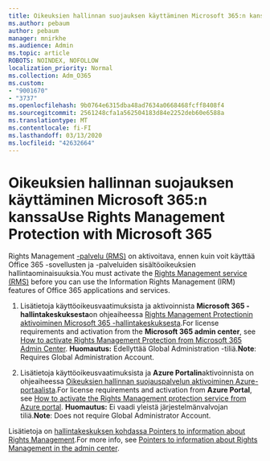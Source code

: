 ```yaml
---
title: Oikeuksien hallinnan suojauksen käyttäminen Microsoft 365:n kanssa
ms.author: pebaum
author: pebaum
manager: mnirkhe
ms.audience: Admin
ms.topic: article
ROBOTS: NOINDEX, NOFOLLOW
localization_priority: Normal
ms.collection: Adm_O365
ms.custom:
- "9001670"
- "3737"
ms.openlocfilehash: 9b0764e6315dba48ad7634a0668468fcff8408f4
ms.sourcegitcommit: 2561248cfa1a562504183d84e2252deb60e6588a
ms.translationtype: MT
ms.contentlocale: fi-FI
ms.lasthandoff: 03/13/2020
ms.locfileid: "42632664"
---
```

# <a name="use-rights-management-protection-with-microsoft-365"></a><span data-ttu-id="894c4-102">Oikeuksien hallinnan suojauksen käyttäminen Microsoft 365:n kanssa</span><span class="sxs-lookup"><span data-stu-id="894c4-102">Use Rights Management Protection with Microsoft 365</span></span>

<span data-ttu-id="894c4-103">Rights Management [-palvelu (RMS)](https://docs.microsoft.com/azure/information-protection/what-is-azure-rms) on aktivoitava, ennen kuin voit käyttää Office 365 -sovellusten ja -palveluiden sisältöoikeuksien hallintaominaisuuksia.</span><span class="sxs-lookup"><span data-stu-id="894c4-103">You must activate the [Rights Management service (RMS)](https://docs.microsoft.com/azure/information-protection/what-is-azure-rms) before you can use the Information Rights Management (IRM) features of Office 365 applications and services.</span></span>

1. <span data-ttu-id="894c4-104">Lisätietoja käyttöoikeusvaatimuksista ja aktivoinnista **Microsoft 365 -hallintakeskuksesta**on ohjeaiheessa [Rights Management Protectionin aktivoiminen Microsoft 365 -hallintakeskuksesta](https://docs.microsoft.com/azure/information-protection/activate-office365).</span><span class="sxs-lookup"><span data-stu-id="894c4-104">For license requirements and activation from the **Microsoft 365 admin center**, see [How to activate Rights Management Protection from Microsoft 365 Admin Center](https://docs.microsoft.com/azure/information-protection/activate-office365).</span></span> <span data-ttu-id="894c4-105">**Huomautus:** Edellyttää Global Administration -tiliä.</span><span class="sxs-lookup"><span data-stu-id="894c4-105">**Note**: Requires Global Administration Account.</span></span>

2. <span data-ttu-id="894c4-106">Lisätietoja käyttöoikeusvaatimuksista ja **Azure Portalin**aktivoinnista on ohjeaiheessa [Oikeuksien hallinnan suojauspalvelun aktivoiminen Azure-portaalista](https://docs.microsoft.com/azure/information-protection/activate-azure).</span><span class="sxs-lookup"><span data-stu-id="894c4-106">For license requirements and activation from **Azure Portal**, see [How to activate the Rights Management protection service from Azure portal](https://docs.microsoft.com/azure/information-protection/activate-azure).</span></span> <span data-ttu-id="894c4-107">**Huomautus:** Ei vaadi yleistä järjestelmänvalvojan tiliä.</span><span class="sxs-lookup"><span data-stu-id="894c4-107">**Note**: Does not require Global Administrator Account.</span></span>
 

<span data-ttu-id="894c4-108">Lisätietoja on [hallintakeskuksen kohdassa Pointers to information about Rights Management](https://docs.microsoft.com/office365/enterprise/activate-rms-in-office-365).</span><span class="sxs-lookup"><span data-stu-id="894c4-108">For more info, see [Pointers to information about Rights Management in the admin center](https://docs.microsoft.com/office365/enterprise/activate-rms-in-office-365).</span></span>
